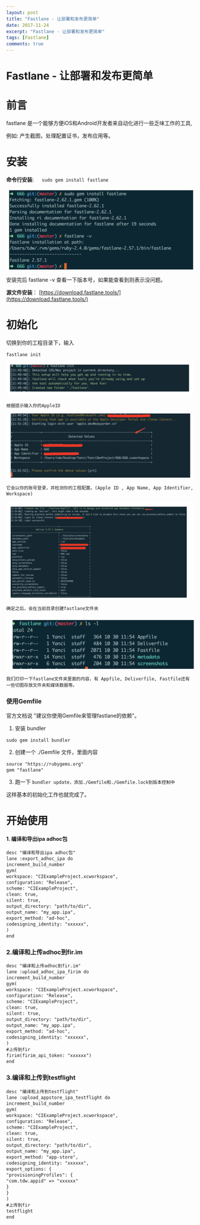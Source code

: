 ```yaml
---
layout: post
title: "Fastlane - 让部署和发布更简单"
date: 2017-11-24
excerpt: "Fastlane - 让部署和发布更简单"
tags: [Fastlane]
comments: true
---
```


# Fastlane - 让部署和发布更简单


# 前言



fastlane 是一个能够方便iOS和Android开发者来自动化进行一些乏味工作的工具,

例如: 产生截图，处理配置证书，发布应用等。


# 安装

**命令行安装**:`   sudo gem install fastlane`



![alt_text](/assets/img/fastlane-1.png "image_tooltip")


安装完后 fastlane -v 查看一下版本号，如果能查看到则表示没问题。

**源文件安装**： [https://download.fastlane.tools/](https://download.fastlane.tools/)


# 初始化

切换到你的工程目录下，输入


```
fastlane init
```


![alt_text](/assets/img/fastlane-2.png "image_tooltip")



```
根据提示输入你的AppleID
```




![alt_text](/assets/img/fastlane-3.png "image_tooltip")



```
它会以你的账号登录，并检测你的工程配置。(Apple ID , App Name, App Identifier, Workspace)
```




![alt_text](/assets/img/fastlane-4.png "image_tooltip")



```
确定之后，会在当前目录创建fastlane文件夹
```



![alt_text](/assets/img/fastlane-5.png "image_tooltip")



```
我们打印一下fastlane文件夹里面的内容，有 Appfile, Deliverfile, Fastfile还有一些切图存放文件夹和媒体数据等。 
```



### 使用Gemfile

官方文档说 "建议你使用Gemfile来管理fastlane的依赖"。

1. 安装 bundler


```
sudo gem install bundler 
```


2. 创建一个 ./Gemfile 文件，里面内容


```
source "https://rubygems.org"
gem "fastlane"
```


3. 跑一下 `bundler update，添加./Gemfile和./Gemfile.lock到版本控制中`

这样基本的初始化工作也就完成了。


# 开始使用


#### **1. 编译和导出ipa adhoc包**


```
desc "编译和导出ipa adhoc包"
lane :export_adhoc_ipa do
increment_build_number
gym(
workspace: "CIExampleProject.xcworkspace",
configuration: "Release",
scheme: "CIExampleProject",
clean: true,
silent: true,
output_directory: "path/to/dir",
output_name: "my_app.ipa",
export_method: "ad-hoc",
codesigning_identity: "xxxxxx",
)
end
```



### **2.编译和上传adhoc到fir.im**


```
desc "编译和上传adhoc到fir.im"
lane :upload_adhoc_ipa_firim do
increment_build_number
gym(
workspace: "CIExampleProject.xcworkspace",
configuration: "Release",
scheme: "CIExampleProject",
clean: true,
silent: true,
output_directory: "path/to/dir",
output_name: "my_app.ipa",
export_method: "ad-hoc",
codesigning_identity: "xxxxxx",
)
#上传到fir
firim(firim_api_token: "xxxxxx")
end
```



### **3.编译和上传到testflight**


```
desc "编译和上传到testflight"
lane :upload_appstore_ipa_testflight do
increment_build_number
gym(
workspace: "CIExampleProject.xcworkspace",
configuration: "Release",
scheme: "CIExampleProject",
clean: true,
silent: true,
output_directory: "path/to/dir",
output_name: "my_app.ipa",
export_method: "app-store",
codesigning_identity: "xxxxxx",
export_options: {
"provisioningProfiles": {
"com.tdw.appid" => "xxxxxx"
}
}
)
#上传到fir
testflight
end
```

